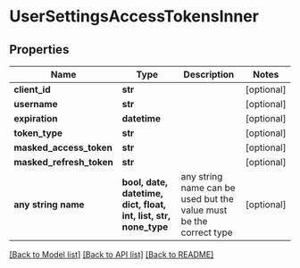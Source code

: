 # UserSettingsAccessTokensInner


## Properties
Name | Type | Description | Notes
------------ | ------------- | ------------- | -------------
**client_id** | **str** |  | [optional] 
**username** | **str** |  | [optional] 
**expiration** | **datetime** |  | [optional] 
**token_type** | **str** |  | [optional] 
**masked_access_token** | **str** |  | [optional] 
**masked_refresh_token** | **str** |  | [optional] 
**any string name** | **bool, date, datetime, dict, float, int, list, str, none_type** | any string name can be used but the value must be the correct type | [optional]

[[Back to Model list]](../README.md#documentation-for-models) [[Back to API list]](../README.md#documentation-for-api-endpoints) [[Back to README]](../README.md)


